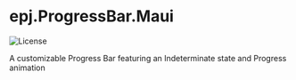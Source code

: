 # epj.ProgressBar.Maui
![License](https://img.shields.io/github/license/ewerspej/epj.ProgressBar.Maui)

A customizable Progress Bar featuring an Indeterminate state and Progress animation
